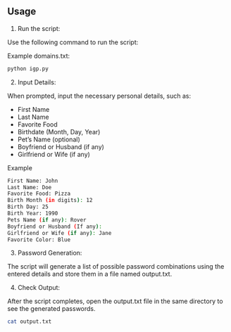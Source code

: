## Usage

1. Run the script:

Use the following command to run the script:

Example domains.txt:
```bash
python igp.py
```

2. Input Details:

When prompted, input the necessary personal details, such as:

- First Name
- Last Name
- Favorite Food
- Birthdate (Month, Day, Year)
- Pet’s Name (optional)
- Boyfriend or Husband (if any)
- Girlfriend or Wife (if any)

Example
```bash
First Name: John
Last Name: Doe
Favorite Food: Pizza
Birth Month (in digits): 12
Birth Day: 25
Birth Year: 1990
Pets Name (if any): Rover
Boyfriend or Husband (If any): 
Girlfriend or Wife (if any): Jane
Favorite Color: Blue
```


3. Password Generation:

The script will generate a list of possible password combinations using the entered details and store them in a file named output.txt.

4. Check Output:

After the script completes, open the output.txt file in the same directory to see the generated passwords.
```bash
cat output.txt
```
